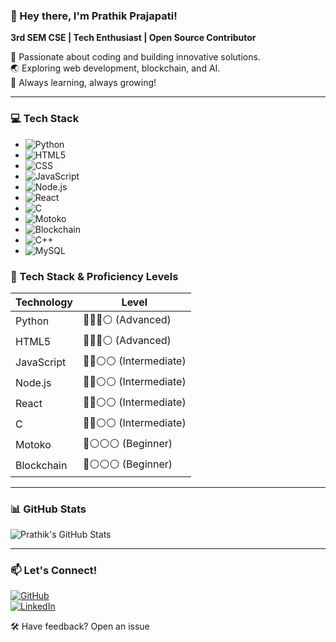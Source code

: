 ### 👋 Hey there, I'm Prathik Prajapati!  
**3rd SEM CSE | Tech Enthusiast | Open Source Contributor**  

🚀 Passionate about coding and building innovative solutions.  
🌏 Exploring web development, blockchain, and AI.  
🎯 Always learning, always growing!  

---

### 💻 Tech Stack  
- ![Python](https://img.shields.io/badge/Python-blue?style=for-the-badge&logo=python)
- ![HTML5](https://img.shields.io/badge/HTML5-orange?style=for-the-badge&logo=html5)  
- ![CSS](https://img.shields.io/badge/CSS-blue?style=for-the-badge&logo=css3)
- ![JavaScript](https://img.shields.io/badge/JavaScript-yellow?style=for-the-badge&logo=javascript)  
- ![Node.js](https://img.shields.io/badge/Node.js-green?style=for-the-badge&logo=node.js)  
- ![React](https://img.shields.io/badge/React-blue?style=for-the-badge&logo=react)  
- ![C](https://img.shields.io/badge/C-grey?style=for-the-badge&logo=c)  
- ![Motoko](https://img.shields.io/badge/Motoko-purple?style=for-the-badge&logo=internet-computer) 
- ![Blockchain](https://img.shields.io/badge/Blockchain-black?style=for-the-badge&logo=ethereum)
- ![C++](https://img.shields.io/badge/C++-grey?style=for-the-badge&logo=c++)
- ![MySQL](https://img.shields.io/badge/MySQL-blue?style=for-the-badge&logo=MySQL)

  
### 🚀 Tech Stack & Proficiency Levels  

| Technology | Level |
|------------|--------|
| Python     | 🔵🔵🔵⚪ (Advanced) |
| HTML5      | 🔵🔵🔵⚪ (Advanced) |
| JavaScript | 🔵🔵⚪⚪ (Intermediate) |
| Node.js    | 🔵🔵⚪⚪ (Intermediate) |
| React      | 🔵🔵⚪⚪ (Intermediate) |
| C          | 🔵🔵⚪⚪ (Intermediate) |
| Motoko     | 🔵⚪⚪⚪ (Beginner) |
| Blockchain | 🔵⚪⚪⚪ (Beginner) |

---

### 📊 GitHub Stats  
![Prathik's GitHub Stats](https://github-readme-stats.vercel.app/api?username=prathikprajapati&show_icons=true&theme=radical)  

---

### 📫 Let's Connect!  
[![GitHub](https://img.shields.io/badge/GitHub-100000?style=flat&logo=github)]( https://github.com/prathikprajapati )  
[![LinkedIn](https://img.shields.io/badge/LinkedIn-0077B5?style=flat&logo=linkedin)]( https://linkedin.com/in/prathik-prajapati )

🛠 Have feedback? Open an issue 
